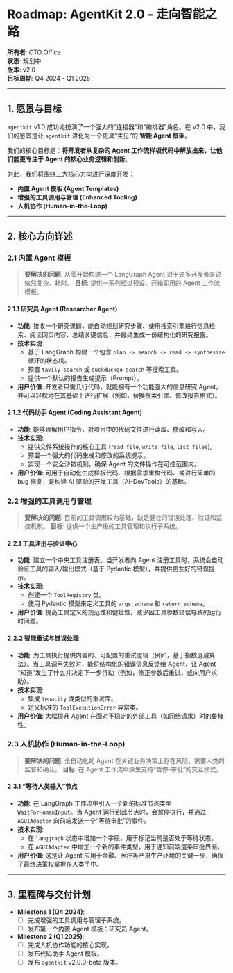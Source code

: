 # Roadmap: AgentKit 2.0 - 走向智能之路

**所有者**: CTO Office  
**状态**: 规划中  
**版本**: v2.0  
**目标周期**: Q4 2024 - Q1 2025

---

## 1. 愿景与目标

`agentkit` v1.0 成功地扮演了一个强大的“连接器”和“编排器”角色。在 v2.0 中，我们的愿景是让 `agentkit` 进化为一个更具“主见”的 **智能 Agent 框架**。

我们的核心目标是：**将开发者从复杂的 Agent 工作流样板代码中解放出来，让他们能更专注于 Agent 的核心业务逻辑和创新**。

为此，我们将围绕三大核心方向进行深度开发：
- **内置 Agent 模板 (Agent Templates)**
- **增强的工具调用与管理 (Enhanced Tooling)**
- **人机协作 (Human-in-the-Loop)**

---

## 2. 核心方向详述

### 2.1 内置 Agent 模板

> **要解决的问题**: 从零开始构建一个 LangGraph Agent 对于许多开发者来说依然复杂、耗时。
> **目标**: 提供一系列经过预设、开箱即用的 Agent 工作流模板。

#### 2.1.1 研究员 Agent (Researcher Agent)

- **功能**: 接收一个研究课题，能自动规划研究步骤、使用搜索引擎进行信息检索、阅读网页内容、总结关键信息，并最终生成一份结构化的研究报告。
- **技术实现**:
    - 基于 LangGraph 构建一个包含 `plan -> search -> read -> synthesize` 循环的状态机。
    - 预置 `tavily_search` 或 `duckduckgo_search` 等搜索工具。
    - 提供一个默认的报告生成提示（Prompt）。
- **用户价值**: 开发者只需几行代码，就能拥有一个功能强大的信息研究 Agent，并可以轻松地在其基础上进行扩展（例如，替换搜索引擎、修改报告格式）。

#### 2.1.2 代码助手 Agent (Coding Assistant Agent)

- **功能**: 能够理解用户指令，对项目中的代码文件进行读取、修改和写入。
- **技术实现**:
    - 提供文件系统操作的核心工具 (`read_file`, `write_file`, `list_files`)。
    - 预置一个强大的代码生成和修改的系统提示。
    - 实现一个安全沙箱机制，确保 Agent 的文件操作在可控范围内。
- **用户价值**: 可用于自动化生成样板代码、根据需求重构代码、或进行简单的 bug 修复，是构建 AI 驱动的开发工具（AI-DevTools）的基础。

### 2.2 增强的工具调用与管理

> **要解决的问题**: 目前的工具调用较为基础，缺乏健壮的错误处理、验证和监控机制。
> **目标**: 提供一个生产级的工具管理和执行子系统。

#### 2.2.1 工具注册与验证中心

- **功能**: 建立一个中央工具注册表。当开发者向 Agent 注册工具时，系统会自动验证工具的输入/输出模式（基于 Pydantic 模型），并提供更友好的错误提示。
- **技术实现**:
    - 创建一个 `ToolRegistry` 类。
    - 使用 Pydantic 模型来定义工具的 `args_schema` 和 `return_schema`。
- **用户价值**: 提高工具定义的规范性和健壮性，减少因工具参数错误导致的运行时问题。

#### 2.2.2 智能重试与错误处理

- **功能**: 为工具执行提供内置的、可配置的重试逻辑（例如，基于指数退避算法）。当工具调用失败时，能将结构化的错误信息反馈给 Agent，让 Agent “知道”发生了什么并决定下一步行动（例如，修正参数后重试，或向用户求助）。
- **技术实现**:
    - 集成 `tenacity` 或类似的重试库。
    - 定义标准的 `ToolExecutionError` 异常类。
- **用户价值**: 大幅提升 Agent 在面对不稳定的外部工具（如网络请求）时的鲁棒性。

### 2.3 人机协作 (Human-in-the-Loop)

> **要解决的问题**: 全自动化的 Agent 在关键业务决策上存在风险，需要人类的监督和确认。
> **目标**: 在 Agent 工作流中原生支持“暂停-审批”的交互模式。

#### 2.3.1 “等待人类输入”节点

- **功能**: 在 LangGraph 工作流中引入一个新的标准节点类型 `WaitForHumanInput`。当 Agent 运行到此节点时，会暂停执行，并通过 `AGUIAdapter` 向前端发送一个“等待审批”的事件。
- **技术实现**:
    - 在 `langgraph` 状态中增加一个字段，用于标记当前是否处于等待状态。
    - 在 `AGUIAdapter` 中增加一个新的事件类型，用于通知前端渲染审批界面。
- **用户价值**: 这是让 Agent 应用于金融、医疗等严肃生产环境的关键一步，确保了最终决策权掌握在人类手中。

---

## 3. 里程碑与交付计划

- **Milestone 1 (Q4 2024)**:
    - [ ] 完成增强的工具调用与管理子系统。
    - [ ] 发布第一个内置 Agent 模板：研究员 Agent。
- **Milestone 2 (Q1 2025)**:
    - [ ] 完成人机协作功能的核心实现。
    - [ ] 发布代码助手 Agent 模板。
    - [ ] 发布 `agentkit` v2.0.0-beta 版本。 